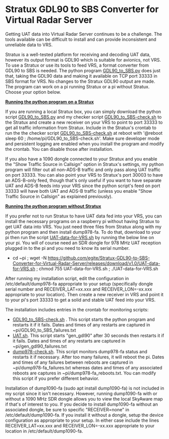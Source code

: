 # Stratux GDL90 to SBS Converter for Virtual Radar Server

Getting UAT data into Virtual Radar Server continues to be a challenge.  The tools available can be difficult to install and can provide inconsistent and unreliable data to VRS.  

Stratux is a well-tested platform for receiving and decoding UAT data, however its output format is GDL90 which is suitable for avionics, not VRS.
To use a Stratux or use its tools to feed VRS, a format converter from GDL90 to SBS is needed.  The python program [GDL90_to_SBS.py](https://github.com/egite/Stratux-GDL90-to-SBS-Converter-for-Virtual-Radar-Server/releases/download/v1.0/GDL90_to_SBS.py) does just that, taking the GDL90 data and making it available on TCP port 33333 in SBS format for VRS.  No changes to the Stratux GDL90 output are made.  The program can work on a pi running Stratux or a pi without Stratux.  Choose your option below.

<ins>**Running the python program on a Stratux**</ins>

If you are running a local Stratux box, you can simply download the python script [GDL90_to_SBS.py](https://github.com/egite/Stratux-GDL90-to-SBS-Converter-for-Virtual-Radar-Server/releases/download/v1.0/GDL90_to_SBS.py) and my checker script [GDL90_to_SBS-check.sh](https://github.com/egite/Stratux-GDL90-to-SBS-Converter-for-Virtual-Radar-Server/releases/download/v1.0/GDL90_to_SBS-check.sh) to the Stratux and create a new receiver on your VRS to point to port 33333 to get all traffic information from Stratux.  Include in the Stratux's crontab to run the the checker script [GDL90_to_SBS-check.sh](https://github.com/egite/Stratux-GDL90-to-SBS-Converter-for-Virtual-Radar-Server/releases/download/v1.0/GDL90_to_SBS-check.sh) at reboot with '@reboot sleep 60 ; /home/pi/GDL90_to_SBS-check.sh'.  Make sure developer mode and persistent logging are enabled when you install the program and modify the crontab.  You can disable those after installation.  

If you also have a 1090 dongle connected to your Stratux and you enable the "Show Traffic Source in Callsign" option in Stratux's settings, my python program will filter out all non-ADS-B traffic and only pass along UAT traffic on port 33333.  You can also point your VRS to Stratux's port 30003 to have an ADS-B-only feed, though that's only useful if you want to have separate UAT and ADS-B feeds into your VRS since the python script's feed on port 33333 will have both UAT and ADS-B traffic (unless you enable "Show Traffic Source in Callsign" as explained previously).

<ins>**Running the python program without Stratux**</ins>

If you prefer not to run Stratux to have UAT data fed into your VRS, you can install the necessary programs on a raspberry pi without having Stratux to get UAT data into VRS.  You just need three files from Stratux along with my python program and then install dump978-fa.  To do that, download to your pi then run the script [UAT-data-for-VRS.sh](https://github.com/egite/Stratux-GDL90-to-SBS-Converter-for-Virtual-Radar-Server/releases/download/v1.0/UAT-data-for-VRS.sh) by running the below line on your pi.  You will of course need an SDR dongle for 978 MHz UAT reception plugged in to the pi and you need to know its serial number. 

 - cd ~pi ; wget -N https://github.com/egite/Stratux-GDL90-to-SBS-Converter-for-Virtual-Radar-Server/releases/download/v1.0/UAT-data-for-VRS.sh ; chmod 755 UAT-data-for-VRS.sh ; ./UAT-data-for-VRS.sh

After running my installation script, edit the configuration in /etc/default/dump978-fa appropriate to your setup (specifically dongle serial number and RECEIVER_LAT=xx.xxx and RECEIVER_LON=-xx.xxx appropriate to your location).  Then create a new receiver in VRS and point it to your pi's port 33333 to get a solid and stable UAT feed into your VRS.

The installation includes entries in the crontab for monitoring scripts:
  - [GDL90_to_SBS-check.sh](https://github.com/egite/Stratux-GDL90-to-SBS-Converter-for-Virtual-Radar-Server/releases/download/v1.0/GDL90_to_SBS-check.sh) .  This script starts the python program and restarts it if it fails.  Dates and times of any restarts are captured in ~pi/GDL90_to_SBS_failures.txt</li>
  - [UAT.sh](https://github.com/egite/Stratux-GDL90-to-SBS-Converter-for-Virtual-Radar-Server/releases/download/v1.0/UAT.sh).  This script starts "gen_gdl90" after 30 seconds then restarts it if it fails.  Dates and times of any restarts are captured in ~pi/gen_gdl90_failures.txt</li>
  - [dump978-check.sh](https://github.com/egite/Stratux-GDL90-to-SBS-Converter-for-Virtual-Radar-Server/releases/download/v1.0/dump978-check.sh).  This script monitors dump978-fa status and restarts it if necessary.  After too many failures, it will reboot the pi.  Dates and times of any failures between reboots are captured in ~pi/dump978-fa_failures.txt whereas dates and times of any associated reboots are captures in ~pi/dump978-fa_reboots.txt.  You can modify this script if you prefer different behavior.</li></li>

Installation of dump1090-fa (sudo apt install dump1090-fa) is not included in my script since it isn't necessary. However, running dump1090-fa with or without a 1090 MHz SDR dongle allows you to view the local SkyAware map if that's of interest to you.  If you decide to install dump1090-fa without an associated dongle, be sure to specific "RECEIVER=none" in /etc/default/dump1090-fa.  If you install it without a dongle, setup the device configuration as appropriate to your setup.  In either case include the lines RECEIVER_LAT=xx.xxx and RECEIVER_LON=-xx.xxx appropriate to your location in /etc/default/dump1090-fa.
